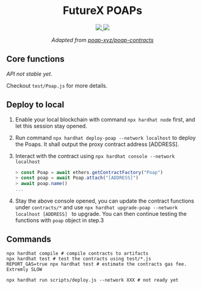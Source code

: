 <div align="center">
  <h1>FutureX POAPs</h1>
  <p>
    <a href="https://github.com/futurex-dev/FutureX-POAPs/actions?query=workflow%3Atest">
      <img src="https://github.com/futurex-dev/FutureX-POAPs/actions/workflows/main.yml/badge.svg">
    </a>
    <a href="https://codecov.io/gh/futurex-dev/FutureX-POAPs" >
      <img src="https://codecov.io/gh/futurex-dev/FutureX-POAPs/branch/main/graph/badge.svg?token=3MFLA63A1L"/>
    </a>
  </p>
  <p> <i> Adapted from <a href="https://github.com/poap-xyz/poap-contracts">poap-xyz/poap-contracts</a></i></p>
</div>

## Core functions

*API not stable yet.*

Checkout `test/Poap.js` for more details.

## Deploy to local

1. Enable your local blockchain with command `npx hardhat node` first, and let this session stay opened.

2. Run command `npx hardhat deploy-poap --network localhost` to deploy the Poaps. It shall output the proxy contract address [ADDRESS].

3. Interact with the contract using `npx hardhat console --network localhost`

   ```javascript
   > const Poap = await ethers.getContractFactory("Poap")
   > const poap = await Poap.attach("[ADDRESS]")
   > await poap.name()
   ...
   ```

4. Stay the above console opened, you can update the contract functions under `contracts/*` and use `npx hardhat upgrade-poap --network localhost [ADDRESS] ` to upgrade. You can then continue testing the functions with `poap` object in step.3

## Commands  

```shell
npx hardhat compile # compile contracts to artifacts
npx hardhat test # test the contracts using test/*.js 
REPORT_GAS=true npx hardhat test # estimate the contracts gas fee. Extremly SLOW

npx hardhat run scripts/deploy.js --network XXX # not ready yet
```
